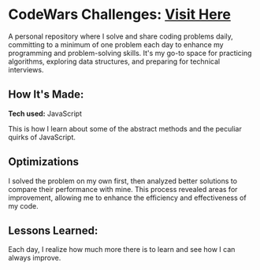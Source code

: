 <h1>CodeWars Challenges: <a href="https://www.codewars.com/users/DevColeman">Visit Here</a></h1>
A personal repository where I solve and share coding problems daily, committing to a minimum of one problem each day to enhance my programming and problem-solving skills. It's my go-to space for practicing algorithms, exploring data structures, and preparing for technical interviews.



## How It's Made:

**Tech used:** JavaScript

This is how I learn about some of the abstract methods and the peculiar quirks of JavaScript.

## Optimizations

I solved the problem on my own first, then analyzed better solutions to compare their performance with mine. This process revealed areas for improvement, allowing me to enhance the efficiency and effectiveness of my code.

## Lessons Learned:

Each day, I realize how much more there is to learn and see how I can always improve.



